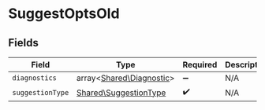 # SuggestOptsOld


## Fields

| Field                                                          | Type                                                           | Required                                                       | Description                                                    |
| -------------------------------------------------------------- | -------------------------------------------------------------- | -------------------------------------------------------------- | -------------------------------------------------------------- |
| `diagnostics`                                                  | array<[Shared\Diagnostic](../../Models/Shared/Diagnostic.md)>  | :heavy_minus_sign:                                             | N/A                                                            |
| `suggestionType`                                               | [Shared\SuggestionType](../../Models/Shared/SuggestionType.md) | :heavy_check_mark:                                             | N/A                                                            |